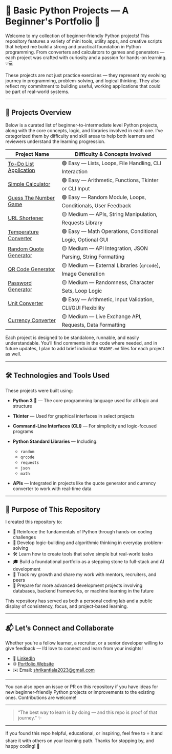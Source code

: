 # 🐍 Basic Python Projects — A Beginner's Portfolio 🚀

Welcome to my collection of beginner-friendly Python projects!
This repository features a variety of mini tools, utility apps, and creative scripts that helped me build a strong and practical foundation in Python programming. From converters and calculators to games and generators — each project was crafted with curiosity and a passion for hands-on learning. 💡💻

These projects are not just practice exercises — they represent my evolving journey in programming, problem-solving, and logical thinking. They also reflect my commitment to building useful, working applications that could be part of real-world systems.

---

## 📂 Projects Overview

Below is a curated list of beginner-to-intermediate level Python projects, along with the core concepts, logic, and libraries involved in each one. I’ve categorized them by difficulty and skill areas to help both learners and reviewers understand the learning progression.

| Project Name                                     | Difficulty & Concepts Involved                               |
| ------------------------------------------------ | ------------------------------------------------------------ |
| [To-Do List Application](./todo-list)            | 🟢 Easy — Lists, Loops, File Handling, CLI Interaction       |
| [Simple Calculator](./simple-calculator)         | 🟢 Easy — Arithmetic, Functions, Tkinter or CLI Input        |
| [Guess The Number Game](./number-game)           | 🟢 Easy — Random Module, Loops, Conditionals, User Feedback  |
| [URL Shortener](./url-shortener)                 | 🟡 Medium — APIs, String Manipulation, Requests Library      |
| [Temperature Converter](./temperature-converter) | 🟢 Easy — Math Operations, Conditional Logic, Optional GUI   |
| [Random Quote Generator](./quote-generator)      | 🟡 Medium — API Integration, JSON Parsing, String Formatting |
| [QR Code Generator](./qr-code-generator)         | 🟡 Medium — External Libraries (`qrcode`), Image Generation  |
| [Password Generator](./password-generator)       | 🟡 Medium — Randomness, Character Sets, Loop Logic           |
| [Unit Converter](./unit-converter)               | 🟢 Easy — Arithmetic, Input Validation, CLI/GUI Flexibility  |
| [Currency Converter](./currency-converter)       | 🟡 Medium — Live Exchange API, Requests, Data Formatting     |

Each project is designed to be standalone, runnable, and easily understandable. You’ll find comments in the code where needed, and in future updates, I plan to add brief individual `README.md` files for each project as well.

---

## 🛠 Technologies and Tools Used

These projects were built using:

* **Python 3** 🐍 — The core programming language used for all logic and structure
* **Tkinter** — Used for graphical interfaces in select projects
* **Command-Line Interfaces (CLI)** — For simplicity and logic-focused programs
* **Python Standard Libraries** — Including:

  * `random`
  * `qrcode`
  * `requests`
  * `json`
  * `math`
* **APIs** — Integrated in projects like the quote generator and currency converter to work with real-time data

---

## 🎯 Purpose of This Repository

I created this repository to:

* 🔁 Reinforce the fundamentals of Python through hands-on coding challenges
* 🧠 Develop logic-building and algorithmic thinking in everyday problem-solving
* 🛠 Learn how to create tools that solve simple but real-world tasks
* 🎓 Build a foundational portfolio as a stepping stone to full-stack and AI development
* 🌱 Track my growth and share my work with mentors, recruiters, and peers
* 📖 Prepare for more advanced development projects involving databases, backend frameworks, or machine learning in the future

This repository has served as both a personal coding lab and a public display of consistency, focus, and project-based learning.

---

## 📬 Let’s Connect and Collaborate

Whether you're a fellow learner, a recruiter, or a senior developer willing to give feedback — I’d love to connect and learn from your insights!

- 💼 [LinkedIn](https://linkedin.com/in/shrikantlala24)
- 🌐 [Portfolio Website](https://shrikant-lala-portfolio.vercel.app)
- ✉️ Email: shrikantlala2023@gmail.com

---

You can also open an issue or PR on this repository if you have ideas for new beginner-friendly Python projects or improvements to the existing ones. Contributions are welcome!

---

> “The best way to learn is by doing — and this repo is proof of that journey.” ✨

---

If you found this repo helpful, educational, or inspiring, feel free to ⭐ it and share it with others on your learning path. Thanks for stopping by, and happy coding! 🙌
